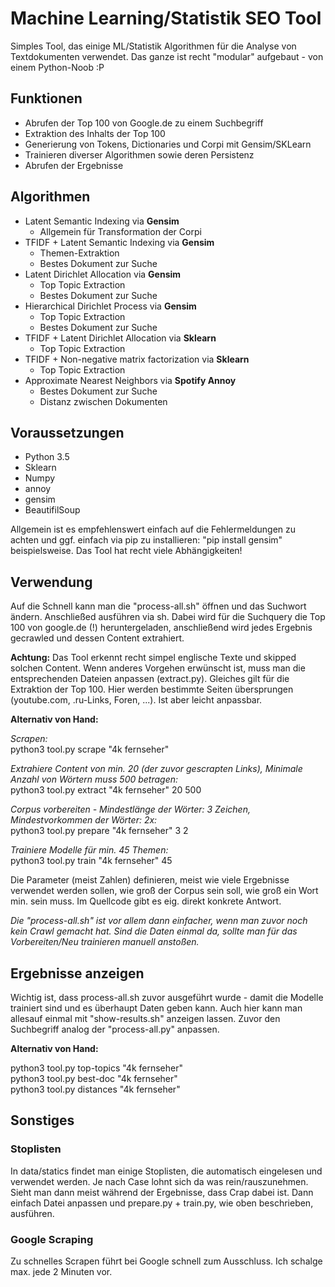 # Machine Learning/Statistik SEO Tool

Simples Tool, das einige ML/Statistik Algorithmen für die Analyse von Textdokumenten verwendet. Das ganze ist recht "modular" aufgebaut - von einem Python-Noob :P

## Funktionen

- Abrufen der Top 100 von Google.de zu einem Suchbegriff
- Extraktion des Inhalts der Top 100
- Generierung von Tokens, Dictionaries und Corpi mit Gensim/SKLearn
- Trainieren diverser Algorithmen sowie deren Persistenz
- Abrufen der Ergebnisse

## Algorithmen

- Latent Semantic Indexing via <strong>Gensim</strong>
    - Allgemein für Transformation der Corpi
- TFIDF + Latent Semantic Indexing via <strong>Gensim</strong>
    - Themen-Extraktion
    - Bestes Dokument zur Suche
- Latent Dirichlet Allocation via <strong>Gensim</strong>
    - Top Topic Extraction
    - Bestes Dokument zur Suche
- Hierarchical Dirichlet Process via <strong>Gensim</strong>
    - Top Topic Extraction
    - Bestes Dokument zur Suche
- TFIDF + Latent Dirichlet Allocation via <strong>Sklearn</strong>
    - Top Topic Extraction
- TFIDF + Non-negative matrix factorization via <strong>Sklearn</strong>
    - Top Topic Extraction
- Approximate Nearest Neighbors via <strong>Spotify Annoy</strong>
    - Bestes Dokument zur Suche
    - Distanz zwischen Dokumenten

## Voraussetzungen

- Python 3.5
- Sklearn
- Numpy
- annoy
- gensim
- BeautifilSoup

Allgemein ist es empfehlenswert einfach auf die Fehlermeldungen zu achten und ggf. einfach via pip zu installieren: "pip install gensim" beispielsweise. Das Tool hat recht viele Abhängigkeiten!

## Verwendung

Auf die Schnell kann man die "process-all.sh" öffnen und das Suchwort ändern. Anschließed ausführen via sh. Dabei wird für die Suchquery die Top 100 von google.de (!) heruntergeladen, anschließend wird jedes Ergebnis gecrawled und dessen Content extrahiert.

<strong>Achtung:</strong> Das Tool erkennt recht simpel englische Texte und skipped solchen Content. Wenn anderes Vorgehen erwünscht ist, muss man die entsprechenden Dateien anpassen (extract.py). Gleiches gilt für die Extraktion der Top 100. Hier werden bestimmte Seiten übersprungen (youtube.com, .ru-Links, Foren, ...). Ist aber leicht anpassbar.

<strong>Alternativ von Hand:</strong>

<em>Scrapen:</em><br />
python3 tool.py scrape "4k fernseher" <br />

<em>Extrahiere Content von min. 20 (der zuvor gescrapten Links), Minimale Anzahl von Wörtern muss 500 betragen:</em><br />
python3 tool.py extract "4k fernseher" 20 500 <br />

<em>Corpus vorbereiten - Mindestlänge der Wörter: 3 Zeichen, Mindestvorkommen der Wörter: 2x:</em><br />
python3 tool.py prepare "4k fernseher" 3 2<br />

<em>Trainiere Modelle für min. 45 Themen:</em><br />
python3 tool.py train "4k fernseher" 45 <br />

Die Parameter (meist Zahlen) definieren, meist wie viele Ergebnisse verwendet werden sollen, wie groß der Corpus sein soll, wie groß ein Wort min. sein muss. Im Quellcode gibt es eig. direkt konkrete Antwort.

<em>Die "process-all.sh" ist vor allem dann einfacher, wenn man zuvor noch kein Crawl gemacht hat. Sind die Daten einmal da, sollte man für das Vorbereiten/Neu trainieren manuell anstoßen.</em>

## Ergebnisse anzeigen

Wichtig ist, dass process-all.sh zuvor ausgeführt wurde - damit die Modelle trainiert sind und es überhaupt Daten geben kann.
Auch hier kann man allesauf einmal mit "show-results.sh" anzeigen lassen. Zuvor den Suchbegriff analog der "process-all.py" anpassen.

<strong>Alternativ von Hand:</strong>

python3 tool.py top-topics "4k fernseher" <br />
python3 tool.py best-doc "4k fernseher"<br />
python3 tool.py distances "4k fernseher"<br />

## Sonstiges

### Stoplisten

In data/statics findet man einige Stoplisten, die automatisch eingelesen und verwendet werden. Je nach Case lohnt sich da was rein/rauszunehmen. Sieht man dann meist während der Ergebnisse, dass Crap dabei ist. Dann einfach Datei anpassen und prepare.py + train.py, wie oben beschrieben, ausführen.

### Google Scraping

Zu schnelles Scrapen führt bei Google schnell zum Ausschluss. Ich schalge max. jede 2 Minuten vor.